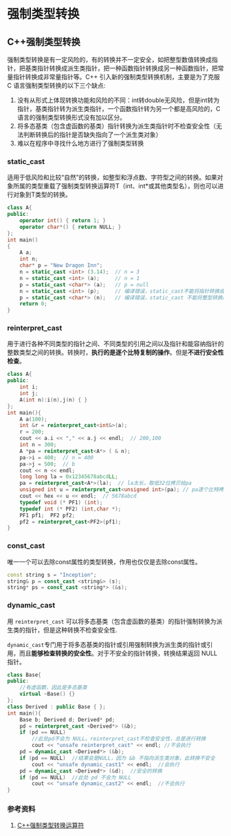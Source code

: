 # 强制类型转换

## C++强制类型转换

强制类型转换是有一定风险的，有的转换并不一定安全，如把整型数值转换成指针，把基类指针转换成派生类指针，把一种函数指针转换成另一种函数指针，把常量指针转换成非常量指针等。C++ 引入新的强制类型转换机制，主要是为了克服 C 语言强制类型转换的以下三个缺点:

1. 没有从形式上体现转换功能和风险的不同：int转double无风险，但是int转为指针，基类指针转为派生类指针，一个函数指针转为另一个都是高风险的，C语言的强制类型转换形式没有加以区分。
2. 将多态基类（包含虚函数的基类）指针转换为派生类指针时不检查安全性（无法判断转换后的指针是否缺失指向了一个派生类对象）
3. 难以在程序中寻找什么地方进行了强制类型转换

### static_cast

适用于低风险和比较“自然”的转换，如整型和浮点数、字符型之间的转换。如果对象所属的类型重载了强制类型转换运算符T（int、int*或其他类型名），则也可以进行对象到T类型的转换。

```c++
class A{
public:
    operator int() { return 1; }
    operator char*() { return NULL; }
};
int main()
{
    A a;
    int n;
    char* p = "New Dragon Inn";
    n = static_cast <int> (3.14);  // n = 3
    n = static_cast <int> (a);     // n = 1
    p = static_cast <char*> (a);   // p = null
    n = static_cast <int> (p);     // 编译错误，static_cast不能将指针转换成整型
    p = static_cast <char*> (n);   // 编译错误，static_cast 不能将整型转换成指针
    return 0;
}
```



### reinterpret_cast

用于进行各种不同类型的指针之间、不同类型的引用之间以及指针和能容纳指针的整数类型之间的转换。转换时，**执行的是逐个比特复制的操作**。但是**不进行安全性检查**。

```c++
class A{
public:
    int i;
    int j;
    A(int n):i(n),j(n) { }
};
int main(){
    A a(100);
    int &r = reinterpret_cast<int&>(a); 
    r = 200;  
    cout << a.i << "," << a.j << endl;  // 200,100
    int n = 300;
    A *pa = reinterpret_cast<A*> ( & n); 
    pa->i = 400;  // n = 400
    pa->j = 500;  // b
    cout << n << endl;  
    long long la = 0x12345678abcdLL;
    pa = reinterpret_cast<A*>(la);  // la太长，取低32位拷贝给pa
    unsigned int u = reinterpret_cast<unsigned int>(pa); // pa逐个比特拷贝给u
    cout << hex << u << endl;  // 5678abcd
    typedef void (* PF1) (int);
    typedef int (* PF2) (int,char *);
    PF1 pf1;  PF2 pf2;
    pf2 = reinterpret_cast<PF2>(pf1); 
}
```



### const_cast

唯一一个可以去除const属性的类型转换，作用也仅仅是去除const属性。

```c++
const string s = "Inception";
string& p = const_cast <string&> (s);
string* ps = const_cast <string*> (&s); 
```



### dynamic_cast

用 `reinterpret_cast` 可以将多态基类（包含虚函数的基类）的指针强制转换为派生类的指针，但是这种转换不检查安全性.

`dynamic_cast`专门用于将多态基类的指针或引用强制转换为派生类的指针或引用，而且**能够检查转换的安全性**。对于不安全的指针转换，转换结果返回 NULL 指针。

```c++
class Base{  
public:
    //有虚函数，因此是多态基类
    virtual ~Base() {}
};
class Derived : public Base { };
int main(){
    Base b; Derived d; Derived* pd;
    pd = reinterpret_cast <Derived*> (&b);
    if (pd == NULL)
        //此处pd不会为 NULL。reinterpret_cast不检查安全性，总是进行转换
        cout << "unsafe reinterpret_cast" << endl; //不会执行
    pd = dynamic_cast <Derived*> (&b);
    if (pd == NULL)  //结果会是NULL，因为 &b 不指向派生类对象，此转换不安全
        cout << "unsafe dynamic_cast1" << endl;  //会执行
    pd = dynamic_cast <Derived*> (&d);  //安全的转换
    if (pd == NULL)  //此处 pd 不会为 NULL
        cout << "unsafe dynamic_cast2" << endl;  //不会执行
}
```



### 参考资料

1. [C++强制类型转换运算符](http://c.biancheng.net/view/410.html)

